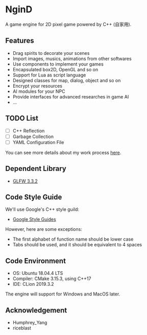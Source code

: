 # NginD
A game engine for 2D pixel game powered by C++ (自家用). 

## Features
+ Drag spirits to decorate your scenes
+ Import images, musics, animations from other softwares
+ Use components to implement your games
+ Encapsulated box2D, OpenGL and so on
+ Support for Lua as script language
+ Designed classes for map, dialog, object and so on
+ Encrypt your resources
+ AI modules for your NPC
+ Provide interfaces for advanced researches in game AI
+ ...

## TODO List
+ [ ] C++ Reflection
+ [ ] Garbage Collection
+ [ ] YAML Configuration File

You can see more details about my work process [here](https://docs.qq.com/doc/DU3h2bVBVcHZrdnNr).

## Dependent Library
+ [GLFW 3.3.2](https://www.glfw.org/)

## Code Style Guide
We'll use Google's C++ style guild:
+ [Google Style Guides](https://github.com/google/styleguide)

However, here are some exceptions:
+ The first alphabet of function name should be lower case
+ Tabs should be used, and it should be equivalent to 4 spaces

## Code Environment
+ OS: Ubuntu 18.04.4 LTS
+ Compiler: CMake 3.15.3, using C++17
+ IDE: CLion 2019.3.2

The engine will support for Windows and MacOS later.

## Acknowledgement
+ Humphrey_Yang
+ riceblast